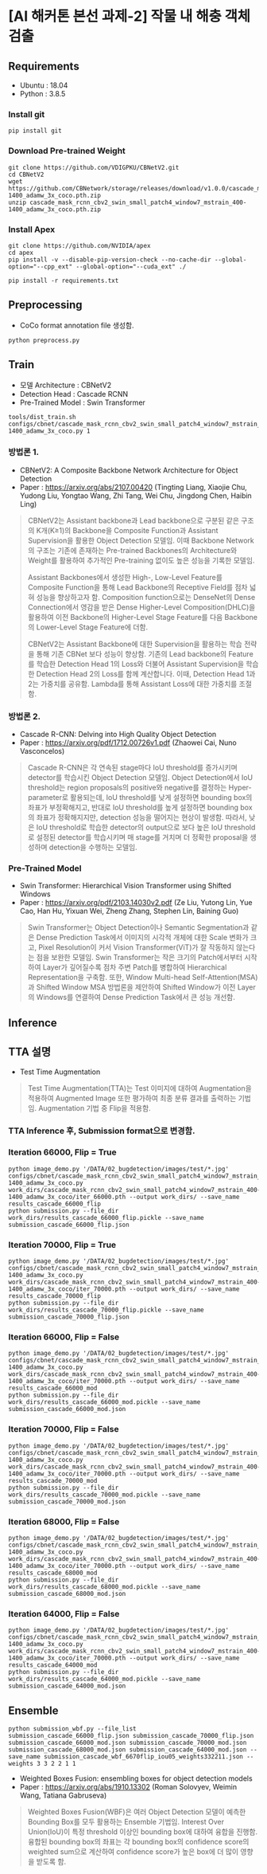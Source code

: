 # [AI 해커톤 본선 과제-2] 작물 내 해충 객체 검출 

## Requirements
- Ubuntu  : 18.04
- Python  : 3.8.5

### Install git
```
pip install git
```
### Download Pre-trained Weight
```
git clone https://github.com/VDIGPKU/CBNetV2.git
cd CBNetV2
wget https://github.com/CBNetwork/storage/releases/download/v1.0.0/cascade_mask_rcnn_cbv2_swin_small_patch4_window7_mstrain_400-1400_adamw_3x_coco.pth.zip
unzip cascade_mask_rcnn_cbv2_swin_small_patch4_window7_mstrain_400-1400_adamw_3x_coco.pth.zip
```
### Install Apex
```
git clone https://github.com/NVIDIA/apex
cd apex
pip install -v --disable-pip-version-check --no-cache-dir --global-option="--cpp_ext" --global-option="--cuda_ext" ./
```

```
pip install -r requirements.txt
```
 
## Preprocessing
- CoCo format annotation file 생성함.
```
python preprocess.py
```

## Train
- 모델 Architecture : CBNetV2
- Detection Head : Cascade RCNN
- Pre-Trained Model : Swin Transformer
```
tools/dist_train.sh 
configs/cbnet/cascade_mask_rcnn_cbv2_swin_small_patch4_window7_mstrain_400-1400_adamw_3x_coco.py 1
```

### 방법론 1. 
- CBNetV2: A Composite Backbone Network Architecture for Object Detection
- Paper : https://arxiv.org/abs/2107.00420 (Tingting Liang, Xiaojie Chu, Yudong Liu, Yongtao Wang, Zhi Tang, Wei Chu, Jingdong Chen, Haibin Ling)
>CBNetV2는 Assistant backbone과 Lead backbone으로 구분된 같은 구조의 K개(K≥1)의 Backbone을 Composite Function과 Assistant Supervision을 활용한 Object Detection 모델임. 이때 Backbone Network의 구조는 기존에 존재하는 Pre-trained Backbones의 Architecture와 Weight를 활용하여 추가적인 Pre-training 없이도 높은 성능을 기록한 모델임. 
> 
>Assistant Backbones에서 생성한 High-, Low-Level Feature를 Composite Function을 통해 Lead Backbone의 Receptive Field를 점차 넓혀 성능을 향상하고자 함. Composition function으로는 DenseNet의 Dense Connection에서 영감을 받은 Dense Higher-Level Composition(DHLC)을 활용하여 이전 Backbone의 Higher-Level Stage Feature를 다음 Backbone의 Lower-Level Stage Feature에 더함.
> 
>CBNetV2는 Assistant Backbone에 대한 Supervision을 활용하는 학습 전략을 통해 기존 CBNet 보다 성능이 향상함. 기존의 Lead backbone의 Feature를 학습한 Detection Head 1의 Loss와 더불어 Assistant Supervision을 학습한 Detection Head 2의 Loss를 함께 계산합니다. 이때, Detection Head 1과 2는 가중치를 공유함. Lambda를 통해 Assistant Loss에 대한 가중치를 조절함.

### 방법론 2. 
- Cascade R-CNN: Delving into High Quality Object Detection
- Paper : https://arxiv.org/pdf/1712.00726v1.pdf (Zhaowei Cai, Nuno Vasconcelos)
>Cascade R-CNN은 각 연속된 stage마다 IoU threshold를 증가시키며 detector를 학습시킨 Object Detection 모델임. Object Detection에서 IoU threshold는 region proposals의 positive와 negative를 결정하는 Hyper-parameter로 활용되는데, IoU threshold를 낮게 설정하면 bounding box의 좌표가 부정확해지고, 반대로 IoU threshold를 높게 설정하면 bounding box의 좌표가 정확해지지만, detection 성능을 떨어지는 현상이 발생함. 따라서, 낮은 IoU threshold로 학습한 detector의 output으로 보다 높은 IoU threshold로 설정된 detector를 학습시키며 매 stage를 거치며 더 정확한 proposal을 생성하며 detection을 수행하는 모델임.

### Pre-Trained Model 
- Swin Transformer: Hierarchical Vision Transformer using Shifted Windows
- Paper : https://arxiv.org/pdf/2103.14030v2.pdf (Ze Liu, Yutong Lin, Yue Cao, Han Hu, Yixuan Wei, Zheng Zhang, Stephen Lin, Baining Guo)
>Swin Transformer는 Object Detection이나 Semantic Segmentation과 같은 Dense Prediction Task에서 이미지의 시각적 개체에 대한 Scale 변화가 크고, Pixel Resolution이 커서 Vision Transformer(ViT)가 잘 작동하지 않는다는 점을 보완한 모델임. Swin Transformer는 작은 크기의 Patch에서부터 시작하여 Layer가 깊어질수록 점차 주변 Patch를 병합하여 Hierarchical Representation을 구축함. 또한, Window Multi-head Self-Attention(MSA)과 Shifted Window MSA 방법론을 제안하여 Shifted Window가 이전 Layer의 Windows를 연결하여 Dense Prediction Task에서 큰 성능 개선함.

## Inference
## TTA 설명
- Test Time Augmentation
> Test Time Augmentation(TTA)는 Test 이미지에 대하여 Augmentation을 적용하여 Augmented Image 또한 평가하여 최종 분류 결과를 출력하는 기법임. Augmentation 기법 중 Flip을 적용함.

### TTA Inference 후, Submission format으로 변경함.
### Iteration 66000, Flip = True
```
python image_demo.py '/DATA/02_bugdetection/images/test/*.jpg' configs/cbnet/cascade_mask_rcnn_cbv2_swin_small_patch4_window7_mstrain_400-1400_adamw_3x_coco.py  work_dirs/cascade_mask_rcnn_cbv2_swin_small_patch4_window7_mstrain_400-1400_adamw_3x_coco/iter_66000.pth --output work_dirs/ --save_name results_cascade_66000_flip
python submission.py --file_dir work_dirs/results_cascade_66000_flip.pickle --save_name submission_cascade_66000_flip.json
```
### Iteration 70000, Flip = True
```
python image_demo.py '/DATA/02_bugdetection/images/test/*.jpg' configs/cbnet/cascade_mask_rcnn_cbv2_swin_small_patch4_window7_mstrain_400-1400_adamw_3x_coco.py  work_dirs/cascade_mask_rcnn_cbv2_swin_small_patch4_window7_mstrain_400-1400_adamw_3x_coco/iter_70000.pth --output work_dirs/ --save_name results_cascade_70000_flip
python submission.py --file_dir work_dirs/results_cascade_70000_flip.pickle --save_name submission_cascade_70000_flip.json
```

### Iteration 66000, Flip = False
```
python image_demo.py '/DATA/02_bugdetection/images/test/*.jpg' configs/cbnet/cascade_mask_rcnn_cbv2_swin_small_patch4_window7_mstrain_400-1400_adamw_3x_coco.py  work_dirs/cascade_mask_rcnn_cbv2_swin_small_patch4_window7_mstrain_400-1400_adamw_3x_coco/iter_70000.pth --output work_dirs/ --save_name results_cascade_66000_mod
python submission.py --file_dir work_dirs/results_cascade_66000_mod.pickle --save_name submission_cascade_66000_mod.json
```
### Iteration 70000, Flip = False
```
python image_demo.py '/DATA/02_bugdetection/images/test/*.jpg' configs/cbnet/cascade_mask_rcnn_cbv2_swin_small_patch4_window7_mstrain_400-1400_adamw_3x_coco.py  work_dirs/cascade_mask_rcnn_cbv2_swin_small_patch4_window7_mstrain_400-1400_adamw_3x_coco/iter_70000.pth --output work_dirs/ --save_name results_cascade_70000_mod
python submission.py --file_dir work_dirs/results_cascade_70000_mod.pickle --save_name submission_cascade_70000_mod.json
```
### Iteration 68000, Flip = False
```
python image_demo.py '/DATA/02_bugdetection/images/test/*.jpg' configs/cbnet/cascade_mask_rcnn_cbv2_swin_small_patch4_window7_mstrain_400-1400_adamw_3x_coco.py  work_dirs/cascade_mask_rcnn_cbv2_swin_small_patch4_window7_mstrain_400-1400_adamw_3x_coco/iter_70000.pth --output work_dirs/ --save_name results_cascade_68000_mod
python submission.py --file_dir work_dirs/results_cascade_68000_mod.pickle --save_name submission_cascade_68000_mod.json
```
### Iteration 64000, Flip = False
```
python image_demo.py '/DATA/02_bugdetection/images/test/*.jpg' configs/cbnet/cascade_mask_rcnn_cbv2_swin_small_patch4_window7_mstrain_400-1400_adamw_3x_coco.py  work_dirs/cascade_mask_rcnn_cbv2_swin_small_patch4_window7_mstrain_400-1400_adamw_3x_coco/iter_70000.pth --output work_dirs/ --save_name results_cascade_64000_mod
python submission.py --file_dir work_dirs/results_cascade_64000_mod.pickle --save_name submission_cascade_64000_mod.json
```

## Ensemble
```
python submission_wbf.py --file_list submission_cascade_66000_flip.json submission_cascade_70000_flip.json submission_cascade_66000_mod.json submission_cascade_70000_mod.json submission_cascade_68000_mod.json submission_cascade_64000_mod.json --save_name submission_cascade_wbf_6670flip_iou05_weights332211.json --weights 3 3 2 2 1 1
```
- Weighted Boxes Fusion: ensembling boxes for object detection models
- Paper : https://arxiv.org/abs/1910.13302 (Roman Solovyev, Weimin Wang, Tatiana Gabruseva)
> Weighted Boxes Fusion(WBF)은 여러 Object Detection 모델이 예측한 Bounding Box를 모두 활용하는 Ensemble 기법임. Interest Over Union(IoU)이 특정 threshold 이상인 bounding box에 대하여 융합을 진행함. 융합된 bounding box의 좌표는 각 bounding box의 confidence score의 weighted sum으로 계산하여 confidence score가 높은 box에 더 많이 영향을 받도록 함.

